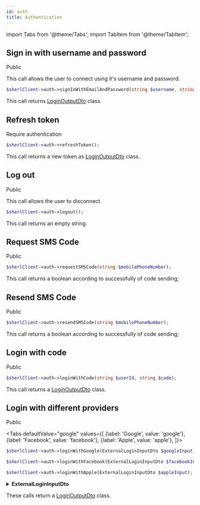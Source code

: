 ```yaml
---
id: auth
title: Authentication
---
```


import Tabs from '@theme/Tabs';
import TabItem from '@theme/TabItem';

## Sign in with username and password

<span class="badge badge--success">Public</span>

This call allows the user to connect using it's username and password.

```php
$sherlClient->auth->signInWithEmailAndPassword(string $username, string $password)
```

This call returns [LoginOutputDto](auth-types#loginoutputdto) class.

## Refresh token

<span class="badge badge--warning">Require authentication</span>

```php
$sherlClient->auth->refreshToken();
```

This call returns a new token as [LoginOutputDto](auth-types#loginoutputdto) class.

## Log out

<span class="badge badge--success">Public</span>

This call allows the user to disconnect.

```php
$sherlClient->auth->logout();
```

This call returns an empty string.

## Request SMS Code

<span class="badge badge--success">Public</span>

```php
$sherlClient->auth->requestSMSCode(string $mobilePhoneNumber);
```

This call returns a boolean according to successfully of code sending;

## Resend SMS Code

<span class="badge badge--success">Public</span>

```php
$sherlClient->auth->resendSMSCode(string $mobilePhoneNumber);
```

This call returns a boolean according to successfully of code sending;

## Login with code

<span class="badge badge--success">Public</span>

```php
$sherlClient->auth->loginWithCode(string $userId, string $code);
```

This call returns a [LoginOutputDto](auth-types#loginoutputdto) class.

## Login with different providers

<span class="badge badge--success">Public</span>

<Tabs
defaultValue="google"
values={[
{label: 'Google', value: 'google'},
{label: 'Facebook', value: 'facebook'},
{label: 'Apple', value: 'apple'},
]}>

<TabItem value="google">

```php
$sherlClient->auth->loginWithGoogle(ExternalLoginInputDto $googleInput);
```

</TabItem>
<TabItem value="facebook">

```php
$sherlClient->auth->loginWithFacebook(ExternalLoginInputDto $facebookInput);
```

</TabItem>
<TabItem value="apple">

```php
$sherlClient->auth->loginWithApple(ExternalLoginInputDto $appleInput);
```

</TabItem>

</Tabs>

<details>
<summary><b>ExternalLoginInputDto</b></summary>

| Fields          |                      Type                       |      Required      | Description                 |
| :-------------- | :---------------------------------------------: | :----------------: | :-------------------------- |
| **displayName** |                     string                      | :white_check_mark: | User display name           |
| **emails**      | [ExternalEmailInputDto](#externalemailinputdto) | :white_check_mark: | User's email information    |
| **id**          |                     string                      | :white_check_mark: | External provider user's id |
| **locale**      |                     string                      | :white_check_mark: | User's locale               |
| **name**        |  [ExternalNameInputDto](#externalnameinputdto)  | :white_check_mark: | User's name information     |
| **photos**      | [ExternalPhotoInputDto](#externalphotoinputdto) | :white_check_mark: | User's photos information   |

### ExternalEmailInputDto

| Fields       |  Type   |      Required      | Description |
| :----------- | :-----: | :----------------: | :---------- |
| **value**    | string  | :white_check_mark: | TODO        |
| **verified** | boolean | :white_check_mark: | TODO        |

### ExternalNameInputDto

| Fields         |  Type  |      Required      | Description      |
| :------------- | :----: | :----------------: | :--------------- |
| **familyName** | string | :white_check_mark: | User family name |
| **givenName**  | string | :white_check_mark: | User given name  |

### ExternalPhotoInputDto

| Fields       |  Type   |      Required      | Description |
| :----------- | :-----: | :----------------: | :---------- |
| **value**    | string  | :white_check_mark: | TODO        |

</details>

These calls return a [LoginOutputDto](auth-types#loginoutputdto) class.
